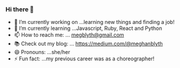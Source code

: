 ### Hi there 👋 

- 🔭 I’m currently working on ...learning new things and finding a job! 
- 🌱 I’m currently learning ...Javascript, Ruby, React and Python
- 📫 How to reach me: ... megblyth@gmail.com
- 📚 Check out my blog: ... https://medium.com/@meghanblyth 
- 😄 Pronouns: ...she/her
- ⚡ Fun fact: ...my previous career was as a choreographer! 

